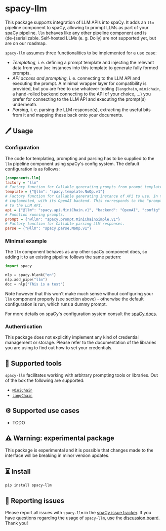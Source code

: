 # spacy-llm
This package supports integration of LLM APIs into spaCy. It adds an `llm` pipeline component to spaCy, allowing to prompt 
LLMs as part of your spaCy pipeline. `llm` behaves like any other pipeline component and is (de-)serializable. 
Self-hosted LLMs (e. g. Dolly) are not supported yet, but are on our roadmap.

`spacy-llm` assumes three functionalities to be implemented for a use case:
- _Templating_, i. e. defining a prompt template and injecting the relevant data from your `Doc` instances into this 
  template to generate fully formed prompts.
- _API access and prompting_, i. e. connecting to the LLM API and executing the prompt. A minimal wrapper layer for 
   compatibility is provided, but you are free to use whatever tooling (`langchain`, `minichain`, a hand-rolled backend 
   connecting to the API of your choice,  ...) you prefer for connecting to the LLM API and executing the prompt(s) 
   underneath.
- _Parsing_, i. e. parsing the LLM response(s), extracting the useful bits from it and mapping these back onto your 
  documents.

## 🖊️ Usage

### Configuration

The code for templating, prompting and parsing has to be supplied to the `llm` pipeline component using spaCy's config 
system. The default configuration is as follows:
```ini
[components.llm] 
factory = "llm"
# Factory function for Callable generating prompts from prompt template.
template = {"@llm": "spacy.template.NoOp.v1"}
# Factory function for Callable generating instance of API to use. In this case: the MiniChain wrapper that is already 
# implemented, with its OpenAI backend. This corresponds to the "prompting" step and includes managing the connection
# to the LLM API.
api = {"@llm": "spacy.api.MiniChain.v1", "backend": "OpenAI", "config": {}}
# Function running prompts.
prompt = {"@llm": "spacy.prompt.MiniChainSimple.v1"}
# Factory function for Callable parsing LLM responses.
parse = {"@llm": "spacy.parse.NoOp.v1"}
```

### Minimal example

The `llm` component behaves as any other spaCy component does, so adding it to an existing pipeline follows the same 
pattern:
```python
import spacy

nlp = spacy.blank("en")
nlp.add_pipe("llm")
doc = nlp("This is a test")
```
Note however that this won't make much sense without configuring your `llm` component properly (see 
section above) - otherwise the default configuration is run, which runs a dummy prompt. 

For more details on spaCy's configuration system consult the [spaCy docs](https://spacy.io/api/data-formats#config).  

### Authentication

This package does not explicitly implement any kind of credential management or storage. Please refer to the 
documentation of the libraries you are using to find out how to set your credentials.

## 🔨 Supported tools

`spacy-llm` facilitates working with arbitrary prompting tools or libraries. Out of the box the following are supported:
- [`MiniChain`](https://github.com/srush/MiniChain)
- [`LangChain`](https://github.com/hwchase17/langchain)

## ⚙️ Supported use cases

- TODO

## ⚠️ Warning: experimental package

This package is experimental and it is possible that changes made to the interface will be breaking in minor version updates.

## ⏳ Install

```bash
pip install spacy-llm
```

## 📝️ Reporting issues

Please report all issues with `spacy-llm` in the [spaCy issue tracker](https://github.com/explosion/spaCy/issues). If
you have questions regarding the usage of `spacy-llm`, use the 
[discussion board](https://github.com/explosion/spaCy/discussions). Thank you! 